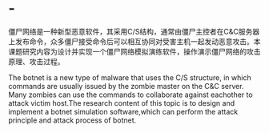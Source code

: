 # -
僵尸网络是一种新型恶意软件，其采用C/S结构，通常由僵尸主控者在C&amp;C服务器上发布命令，众多僵尸接受命令后可以相互协同对受害主机一起发动恶意攻击。本课题研究内容为设计并实现一个僵尸网络模拟演练软件，操作演示僵尸网络的攻击原理、攻击过程。


The botnet is a new type of malware that uses the C/S structure, in which commands are usually issued by the zombie master on the C&C server. Many zombies can use the commands to collaborate against eachother to attack victim host.The research content of this topic is to design and implement a botnet simulation software,which can perform the attack principle and attack process of botnet. 
